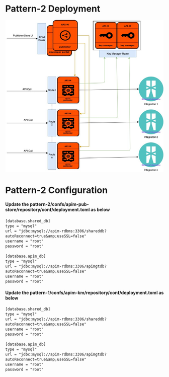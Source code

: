 # Pattern-2 Deployment 

![alt tag](https://github.com/irham0019/apim-openshift/blob/master/pattern-2/Architecture.jpg)


# Pattern-2 Configuration

#### Update the pattern-2/confs/apim-pub-store/repository/conf/deployment.toml as below
```
[database.shared_db]
type = "mysql"
url = "jdbc:mysql://apim-rdbms:3306/shareddb?autoReconnect=true&amp;useSSL=false"
username = "root"
password = "root"

[database.apim_db]
type = "mysql"
url = "jdbc:mysql://apim-rdbms:3306/apimgtdb?autoReconnect=true&amp;useSSL=false"
username = "root"
password = "root"
```

#### Update the pattern-1/confs/apim-km/repository/conf/deployment.toml as below
```
[database.shared_db]
type = "mysql"
url = "jdbc:mysql://apim-rdbms:3306/shareddb?autoReconnect=true&amp;useSSL=false"
username = "root"
password = "root"

[database.apim_db]
type = "mysql"
url = "jdbc:mysql://apim-rdbms:3306/apimgtdb?autoReconnect=true&amp;useSSL=false"
username = "root"
password = "root"
```